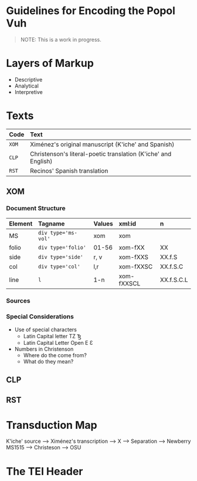 # Guidelines for Encoding the Popol Vuh

> NOTE: This is a work in progress. 

# Layers of Markup

- Descriptive
- Analytical
- Interpretive

# Texts

| Code   | Text                                                            |
|:-------|:----------------------------------------------------------------|
| `XOM`  | Ximénez's original manuscript (K'iche' and Spanish)             |
| `CLP`  | Christenson's literal-poetic translation (K'iche' and English)  |
| `RST`  | Recinos' Spanish translation                                    |

## XOM

### Document Structure

| Element | Tagname | Values | xml:id     | n          |
|:--------|:--------|:-------|:-----------|:-----------|
| MS      | `div type='ms-vol'`   | xom    | xom        |            |
| folio   | `div type='folio'`  | 01-56  | xom-fXX    | XX         |
| side    | `div type='side'`  | r, v   | xom-fXXS   | XX.f.S     |
| col     | `div type='col'`  | l,r    | xom-fXXSC  | XX.f.S.C   |
| line    | `l`     | 1-n    | xom-fXXSCL | XX.f.S.C.L |

### Sources

### Special Considerations
- Use of special characters
    - Latin Capital letter TZ Ꜩ
    - Latin Capital Letter Open E Ɛ
- Numbers in Christenson
    - Where do the come from? 
    - What do they mean?

## CLP

## RST

# Transduction Map

K'iche' source --> Ximénez's transcription --> X --> Separation --> Newberry MS1515 --> Christeson --> OSU

# The TEI Header


